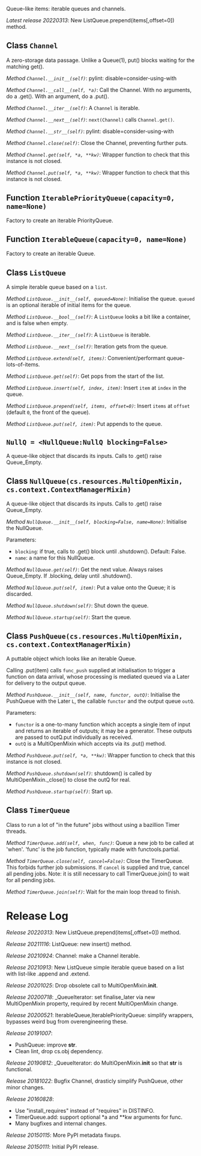 Queue-like items: iterable queues and channels.

*Latest release 20220313*:
New ListQueue.prepend(items[,offset=0]) method.

## Class `Channel`

A zero-storage data passage.
Unlike a Queue(1), put() blocks waiting for the matching get().

*Method `Channel.__init__(self)`*:
pylint: disable=consider-using-with

*Method `Channel.__call__(self, *a)`*:
Call the Channel.
With no arguments, do a .get().
With an argument, do a .put().

*Method `Channel.__iter__(self)`*:
A `Channel` is iterable.

*Method `Channel.__next__(self)`*:
`next(Channel)` calls `Channel.get()`.

*Method `Channel.__str__(self)`*:
pylint: disable=consider-using-with

*Method `Channel.close(self)`*:
Close the Channel, preventing further puts.

*Method `Channel.get(self, *a, **kw)`*:
Wrapper function to check that this instance is not closed.

*Method `Channel.put(self, *a, **kw)`*:
Wrapper function to check that this instance is not closed.

## Function `IterablePriorityQueue(capacity=0, name=None)`

Factory to create an iterable PriorityQueue.

## Function `IterableQueue(capacity=0, name=None)`

Factory to create an iterable Queue.

## Class `ListQueue`

A simple iterable queue based on a `list`.

*Method `ListQueue.__init__(self, queued=None)`*:
Initialise the queue.
`queued` is an optional iterable of initial items for the queue.

*Method `ListQueue.__bool__(self)`*:
A `ListQueue` looks a bit like a container,
and is false when empty.

*Method `ListQueue.__iter__(self)`*:
A `ListQueue` is iterable.

*Method `ListQueue.__next__(self)`*:
Iteration gets from the queue.

*Method `ListQueue.extend(self, items)`*:
Convenient/performant queue-lots-of-items.

*Method `ListQueue.get(self)`*:
Get pops from the start of the list.

*Method `ListQueue.insert(self, index, item)`*:
Insert `item` at `index` in the queue.

*Method `ListQueue.prepend(self, items, offset=0)`*:
Insert `items` at `offset` (default `0`, the front of the queue).

*Method `ListQueue.put(self, item)`*:
Put appends to the queue.

## `NullQ = <NullQueue:NullQ blocking=False>`

A queue-like object that discards its inputs.
Calls to .get() raise Queue_Empty.

## Class `NullQueue(cs.resources.MultiOpenMixin, cs.context.ContextManagerMixin)`

A queue-like object that discards its inputs.
Calls to .get() raise Queue_Empty.

*Method `NullQueue.__init__(self, blocking=False, name=None)`*:
Initialise the NullQueue.

Parameters:
* `blocking`: if true, calls to .get() block until .shutdown().
  Default: False.
* `name`: a name for this NullQueue.

*Method `NullQueue.get(self)`*:
Get the next value. Always raises Queue_Empty.
If .blocking, delay until .shutdown().

*Method `NullQueue.put(self, item)`*:
Put a value onto the Queue; it is discarded.

*Method `NullQueue.shutdown(self)`*:
Shut down the queue.

*Method `NullQueue.startup(self)`*:
Start the queue.

## Class `PushQueue(cs.resources.MultiOpenMixin, cs.context.ContextManagerMixin)`

A puttable object which looks like an iterable Queue.

Calling .put(item) calls `func_push` supplied at initialisation
to trigger a function on data arrival, whose processing is mediated
queued via a Later for delivery to the output queue.

*Method `PushQueue.__init__(self, name, functor, outQ)`*:
Initialise the PushQueue with the Later `L`, the callable `functor`
and the output queue `outQ`.

Parameters:
* `functor` is a one-to-many function which accepts a single
  item of input and returns an iterable of outputs; it may be a
  generator. These outputs are passed to outQ.put individually as
  received.
* `outQ` is a MultiOpenMixin which accepts via its .put() method.

*Method `PushQueue.put(self, *a, **kw)`*:
Wrapper function to check that this instance is not closed.

*Method `PushQueue.shutdown(self)`*:
shutdown() is called by MultiOpenMixin._close() to close
the outQ for real.

*Method `PushQueue.startup(self)`*:
Start up.

## Class `TimerQueue`

Class to run a lot of "in the future" jobs without using a bazillion
Timer threads.

*Method `TimerQueue.add(self, when, func)`*:
Queue a new job to be called at 'when'.
'func' is the job function, typically made with functools.partial.

*Method `TimerQueue.close(self, cancel=False)`*:
Close the TimerQueue. This forbids further job submissions.
If `cancel` is supplied and true, cancel all pending jobs.
Note: it is still necessary to call TimerQueue.join() to
wait for all pending jobs.

*Method `TimerQueue.join(self)`*:
Wait for the main loop thread to finish.

# Release Log



*Release 20220313*:
New ListQueue.prepend(items[,offset=0]) method.

*Release 20211116*:
ListQueue: new insert() method.

*Release 20210924*:
Channel: make a Channel iterable.

*Release 20210913*:
New ListQueue simple iterable queue based on a list with list-like .append and .extend.

*Release 20201025*:
Drop obsolete call to MultiOpenMixin.__init__.

*Release 20200718*:
_QueueIterator: set finalise_later via new MultiOpenMixin property, required by recent MultiOpenMixin change.

*Release 20200521*:
IterableQueue,IterablePriorityQueue: simplify wrappers, bypasses weird bug from overengineering these.

*Release 20191007*:
* PushQueue: improve __str__.
* Clean lint, drop cs.obj dependency.

*Release 20190812*:
_QueueIterator: do MultiOpenMixin.__init__ so that __str__ is functional.

*Release 20181022*:
Bugfix Channel, drasticly simplify PushQueue, other minor changes.

*Release 20160828*:
* Use "install_requires" instead of "requires" in DISTINFO.
* TimerQueue.add: support optional *a and **kw arguments for func.
* Many bugfixes and internal changes.

*Release 20150115*:
More PyPI metadata fixups.

*Release 20150111*:
Initial PyPI release.
